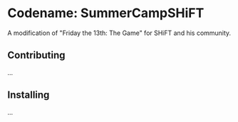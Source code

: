 # Codename: SummerCampSHiFT
A modification of "Friday the 13th: The Game" for SHiFT and his community.

## Contributing
...

## Installing
...
